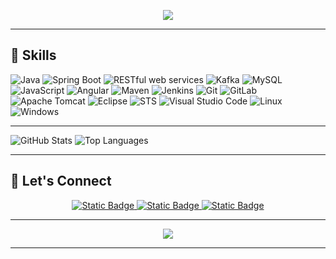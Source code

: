 

<p align="center">
  <img src="https://readme-typing-svg.herokuapp.com?color=%2336BCF7&size=24&center=true&vCenter=true&width=600&height=50&lines=Hello!+I'm+Kiran;Full+Stack+Developer;">
</p>

---

## 🔧 Skills 

![Java](https://img.shields.io/badge/Java-ED8B00?style=for-the-badge&logo=java&logoColor=white)
![Spring Boot](https://img.shields.io/badge/Spring%20Boot-6DB33F?style=for-the-badge&logo=spring-boot&logoColor=white)
![RESTful web services](https://img.shields.io/badge/REST-0078D6?style=for-the-badge&logo=rest&logoColor=white)
![Kafka](https://img.shields.io/badge/Kafka-231F20?style=for-the-badge&logo=apache-kafka&logoColor=white)
![MySQL](https://img.shields.io/badge/MySQL-4479A1?style=for-the-badge&logo=mysql&logoColor=white)
![JavaScript](https://img.shields.io/badge/JavaScript-323330?style=for-the-badge&logo=javascript&logoColor=F7DF1E)
![Angular](https://img.shields.io/badge/Angular-DD0031?style=for-the-badge&logo=angular&logoColor=white)
![Maven](https://img.shields.io/badge/Maven-C71A36?style=for-the-badge&logo=apache-maven&logoColor=white)
![Jenkins](https://img.shields.io/badge/Jenkins-D24939?style=for-the-badge&logo=jenkins&logoColor=white)
![Git](https://img.shields.io/badge/Git-F05032?style=for-the-badge&logo=git&logoColor=white)
![GitLab](https://img.shields.io/badge/GitLab-FC6D26?style=for-the-badge&logo=gitlab&logoColor=white)
![Apache Tomcat](https://img.shields.io/badge/Apache%20Tomcat-F8DC75?style=for-the-badge&logo=apache-tomcat&logoColor=black)
![Eclipse](https://img.shields.io/badge/Eclipse-2C2255?style=for-the-badge&logo=eclipse&logoColor=white)
![STS](https://img.shields.io/badge/STS-6DB33F?style=for-the-badge&logo=spring&logoColor=white)
![Visual Studio Code](https://img.shields.io/badge/Visual%20Studio%20Code-0078D4?style=for-the-badge&logo=visual-studio-code&logoColor=white)
![Linux](https://img.shields.io/badge/Linux-FCC624?style=for-the-badge&logo=linux&logoColor=black)
![Windows](https://img.shields.io/badge/Windows-0078D6?style=for-the-badge&logo=windows&logoColor=white)

---

![GitHub Stats](https://github-readme-stats.vercel.app/api?username=itskiranb&show_icons=true&theme=radical)
![Top Languages](https://github-readme-stats.vercel.app/api/top-langs/?username=itskiranb&layout=compact&theme=radical)

---

## 🤝 Let's Connect

<p align="center">
   <a href="www.linkedin.com/in/kirankumar-bora">
   <img alt="Static Badge" src="https://img.shields.io/badge/linkedin-blue?style=for-the-badge&logo=linkedin">
  </a>
  <a href="www.linkedin.com/in/kirankumar-bora">
    <img alt="Static Badge" src="https://img.shields.io/badge/Github-grey?style=for-the-badge&logo=Github">
  </a>
  <a href="https://app.daily.dev/kirankumarb">
    <img alt="Static Badge" src="https://img.shields.io/badge/Daily.dev-white?style=for-the-badge&logo=daily.dev">
  </a>
   
</p>

---

<p align="center">
  <img src="https://komarev.com/ghpvc/?username=itskiranb&color=blue&style=for-the-badge&logo=github&logoColor=white"/>
</p>

---
